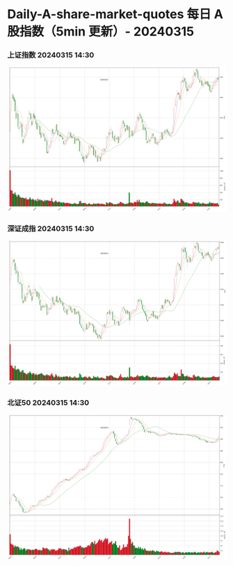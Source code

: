 
# Daily-A-share-market-quotes 每日 A 股指数（5min 更新）- 20240315

### 上证指数 20240315 14:30
![](./fig/2024/3/20240315-sh000001.png)

### 深证成指 20240315 14:30
![](./fig/2024/3/20240315-sz399001.png)

### 北证50 20240315 14:30
![](./fig/2024/3/20240315-bj899050.png)
